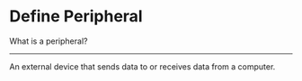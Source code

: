 # Define Peripheral

What is a peripheral?

---

An external device that sends data to or receives data from a computer.